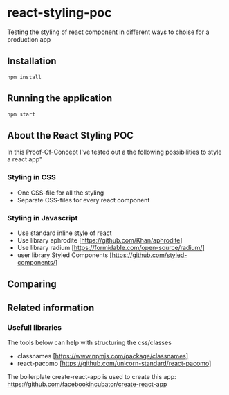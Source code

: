 # react-styling-poc
Testing the styling of react component in different ways to choise for a production app

## Installation
```npm install```

## Running the application
```npm start```

## About the React Styling POC
In this Proof-Of-Concept I've tested out a the following possibilities to style a react app"

### Styling in CSS
* One CSS-file for all the styling
* Separate CSS-files for every react component


### Styling in Javascript
* Use standard inline style of react
* Use library aphrodite [https://github.com/Khan/aphrodite]
* Use library radium [https://formidable.com/open-source/radium/]
* user library Styled Components [https://github.com/styled-components/]

## Comparing




## Related information

### Usefull libraries

The tools below can help with structuring the css/classes
* classnames [https://www.npmjs.com/package/classnames]
* react-pacomo [https://github.com/unicorn-standard/react-pacomo]


The boilerplate create-react-app is used to create this app:
https://github.com/facebookincubator/create-react-app

